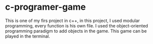 # c-programer-game
This is one of my firs project in c++, in this project, I used modular programming, every function is his own file.
I used the object-oriented programming paradigm to add objects in the game. This game can be played in the terminal.
